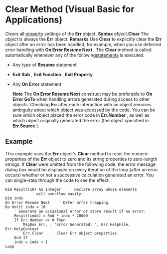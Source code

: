 
# Clear Method (Visual Basic for Applications)



Clears all [property](b8bdf64f-5920-1ae9-16d0-b26d09524a30.md) settings of the **Err** object.
 **Syntax**
 _object_**.Clear**
The  _object_ is always the **Err** object.
 **Remarks**
Use  **Clear** to explicitly clear the **Err** object after an error has been handled, for example, when you use deferred error handling with **On Error Resume Next** . The **Clear** method is called automatically whenever any of the following[statements](b8bdf64f-5920-1ae9-16d0-b26d09524a30.md) is executed:


- Any type of  **Resume** statement
    
-  **Exit Sub** , **Exit Function** , **Exit Property**
    
- Any  **On Error** statement
    
     **Note**  The  **On Error Resume Next** construct may be preferable to **On Error GoTo** when handling errors generated during access to other objects. Checking **Err** after each interaction with an object removes ambiguity about which object was accessed by the code. You can be sure which object placed the error code in **Err.Number** , as well as which object originally generated the error (the object specified in **Err.Source** ).


## Example

This example uses the  **Err** object's **Clear** method to reset the numeric properties of the **Err** object to zero and its string properties to zero-length strings. If **Clear** were omitted from the following code, the error message dialog box would be displayed on every iteration of the loop (after an error occurs) whether or not a successive calculation generated an error. You can single-step through the code to see the effect.


```
Dim Result(10) As Integer    ' Declare array whose elements 
            ' will overflow easily.
Dim indx
On Error Resume Next    ' Defer error trapping.
Do Until indx = 10
    ' Generate an occasional error or store result if no error.
    Result(indx) = Rnd * indx * 20000
    If Err.Number <> 0 Then
        MsgBox Err, , "Error Generated: ", Err.HelpFile, Err.HelpContext
        Err.Clear    ' Clear Err object properties.
    End If
    indx = indx + 1
Loop

```

